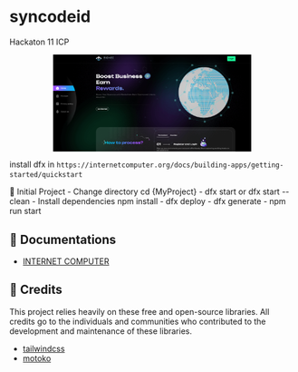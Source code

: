 # syncodeid
Hackaton 11 ICP

<div style="display: flex; justify-content: center; gap: 20px;">
  <img src="./src/frontend/assets/view/assets/images/landing-page.png" width="350" title="Admin Panel">
</div>

install dfx in `https://internetcomputer.org/docs/building-apps/getting-started/quickstart`

🚀 Initial Project
    - Change directory cd {MyProject}
    - dfx start or dfx start --clean
    - Install dependencies npm install
    - dfx deploy
    - dfx generate
    - npm run start

## 📝 Documentations
- [INTERNET COMPUTER](https://internetcomputer.org/docs/building-apps/getting-started/quickstart)


## 🎉 Credits

This project relies heavily on these free and open-source libraries. All credits go to the individuals and communities who contributed to the development and maintenance of these libraries.
- [tailwindcss](https://tailwindcss.com/)
- [motoko](https://tailwindcss.com/)

